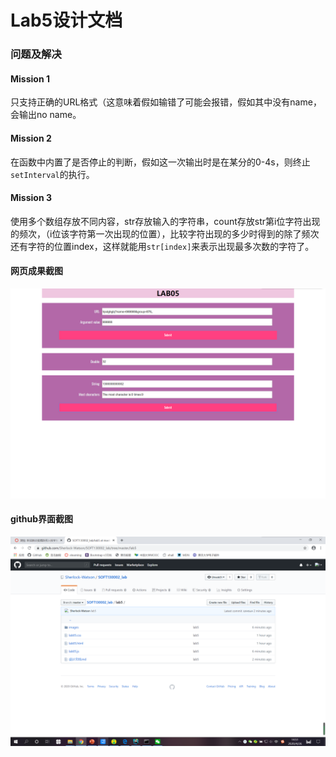 # Lab5设计文档

### 问题及解决
#### Mission 1
只支持正确的URL格式（这意味着假如输错了可能会报错，假如其中没有name，会输出no name。

#### Mission 2
在函数中内置了是否停止的判断，假如这一次输出时是在某分的0-4s，则终止`setInterval`的执行。

#### Mission 3
使用多个数组存放不同内容，str存放输入的字符串，count存放str第i位字符出现的频次，（i位该字符第一次出现的位置），比较字符出现的多少时得到的除了频次还有字符的位置index，这样就能用`str[index]`来表示出现最多次数的字符了。

#### 网页成果截图
![images/lab51.png](images/lab51.png)

#### github界面截图
![images/lab52.png](images/lab52.png)